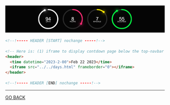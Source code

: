 ![Alt text](../IMAGES/HTML/HEADER/Screenshot%202023-02-15%20at%2015-51-46%20Me%20-%20DAY%201.png)

```html
<!--!----- HEADER [START] nochange -----!-->

<!-- Here is: (1) iframe to display contdown page below the top-navbar   -->
<header>
  <time datetime="2023-2-00">Feb 22 2023</time>
  <iframe src="../../days.html" frameborder="0"></iframe>
</header>

<!--!----- HEADER [END] nochange -----!-->
```

<hr>

[GO BACK](../HTML%20COMMENTS.md)
